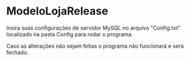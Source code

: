 # ModeloLojaRelease

Insira suas configurações de servidor MySQL no arquivo "Config.txt" localizado na pasta Config para rodar o programa.

Caso as alterações não sejam feitas o programa não funcionará e será fechado.

